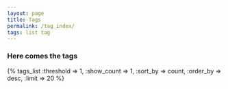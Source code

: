 ```yaml
---
layout: page
title: Tags 
permalink: /tag_index/
tags: list tag
---
```


### Here comes the tags
<div class="article-tag">
  {% tags_list :threshold => 1, :show_count => 1, :sort_by => count, :order_by => desc, :limit => 20 %}
</div>